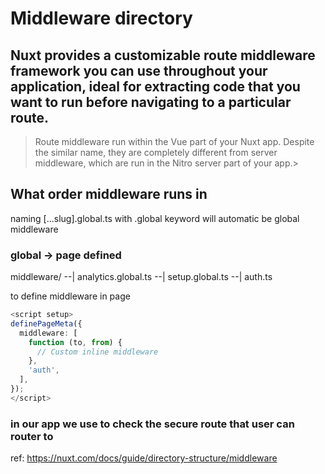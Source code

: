 # Middleware directory

## Nuxt provides a customizable route middleware framework you can use throughout your application, ideal for extracting code that you want to run before navigating to a particular route.

> Route middleware run within the Vue part of your Nuxt app. Despite the similar name, they are completely different from server middleware, which are run in the Nitro server part of your app.>

## What order middleware runs in

naming [...slug].global.ts with .global keyword will automatic be global middleware

### global -> page defined

middleware/
--| analytics.global.ts
--| setup.global.ts
--| auth.ts

to define middleware in page

```ts
<script setup>
definePageMeta({
  middleware: [
    function (to, from) {
      // Custom inline middleware
    },
    'auth',
  ],
});
</script>

```

### in our app we use to check the secure route that user can router to

ref: <https://nuxt.com/docs/guide/directory-structure/middleware>
